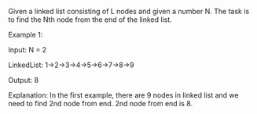 Given a linked list consisting of L nodes and given a number N. The task is to find the Nth node from the end of the linked list.

Example 1:

Input:
N = 2

LinkedList: 1->2->3->4->5->6->7->8->9

Output: 8

Explanation: In the first example, there
are 9 nodes in linked list and we need
to find 2nd node from end. 2nd node
from end is 8. 
